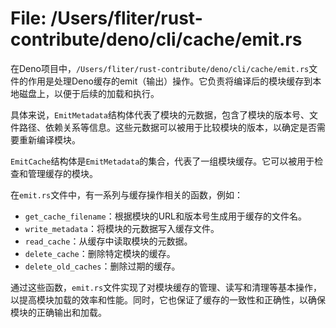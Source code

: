 # File: /Users/fliter/rust-contribute/deno/cli/cache/emit.rs

在Deno项目中，`/Users/fliter/rust-contribute/deno/cli/cache/emit.rs`文件的作用是处理Deno缓存的emit（输出）操作。它负责将编译后的模块缓存到本地磁盘上，以便于后续的加载和执行。

具体来说，`EmitMetadata`结构体代表了模块的元数据，包含了模块的版本号、文件路径、依赖关系等信息。这些元数据可以被用于比较模块的版本，以确定是否需要重新编译模块。

`EmitCache`结构体是`EmitMetadata`的集合，代表了一组模块缓存。它可以被用于检查和管理缓存的模块。

在`emit.rs`文件中，有一系列与缓存操作相关的函数，例如：
- `get_cache_filename`：根据模块的URL和版本号生成用于缓存的文件名。
- `write_metadata`：将模块的元数据写入缓存文件。
- `read_cache`：从缓存中读取模块的元数据。
- `delete_cache`：删除特定模块的缓存。
- `delete_old_caches`：删除过期的缓存。

通过这些函数，`emit.rs`文件实现了对模块缓存的管理、读写和清理等基本操作，以提高模块加载的效率和性能。同时，它也保证了缓存的一致性和正确性，以确保模块的正确输出和加载。

